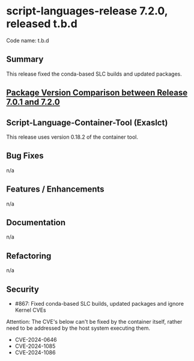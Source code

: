 # script-languages-release 7.2.0, released t.b.d

Code name: t.b.d

## Summary

This release fixed the conda-based SLC builds and updated packages.

## [Package Version Comparison between Release 7.0.1 and 7.2.0](package_diffs/7.1.0/README.md)

## Script-Language-Container-Tool (Exaslct)

This release uses version 0.18.2 of the container tool. 

## Bug Fixes

n/a

## Features / Enhancements

n/a

## Documentation

n/a

## Refactoring

n/a

## Security

 - #867: Fixed conda-based SLC builds, updated packages and ignore Kernel CVEs

Attention: The CVE's below can't be fixed by the container itself, rather need to be addressed by the host system executing them.

 - CVE-2024-0646
 - CVE-2024-1085
 - CVE-2024-1086
 
